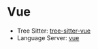 # Vue

- Tree Sitter: [tree-sitter-vue](https://github.com/vuejs/language-tools/tree/master/packages/vue-language-server)
- Language Server: [vue](https://github.com/vuejs/language-tools)
